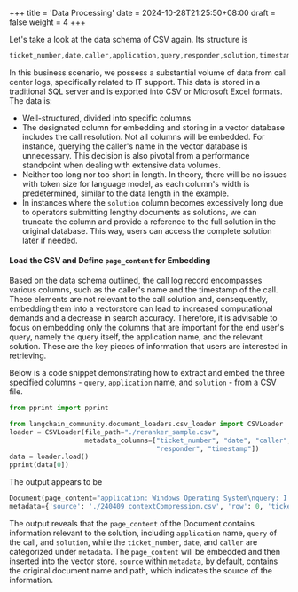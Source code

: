 +++
title = 'Data Processing'
date = 2024-10-28T21:25:50+08:00
draft = false
weight = 4
+++


Let's take a look at the data schema of CSV again. Its structure is

```py
ticket_number,date,caller,application,query,responder,solution,timestamp
```

In this business scenario, we possess a substantial volume of data from call center logs, specifically related to IT support. This data is stored in a traditional SQL server and is exported into CSV or Microsoft Excel formats. The data is:

- Well-structured, divided into specific columns
- The designated column for embedding and storing in a vector database includes the call resolution. Not all columns will be embedded. For instance, querying the caller's name in the vector database is unnecessary. This decision is also pivotal from a performance standpoint when dealing with extensive data volumes.
- Neither too long nor too short in length. In theory, there will be no issues with token size for language model, as each column's width is predetermined, similar to the data length in the example.
- In instances where the `solution` column becomes excessively long due to operators submitting lengthy documents as solutions, we can truncate the column and provide a reference to the full solution in the original database. This way, users can access the complete solution later if needed.


#### Load the CSV and Define `page_content` for Embedding
<!-- #### ~~Embed the selected column in vector database~~ -->

Based on the data schema outlined, the call log record encompasses various columns, such as the caller's name and the timestamp of the call. These elements are not relevant to the call solution and, consequently, embedding them into a vectorstore can lead to increased computational demands and a decrease in search accuracy. Therefore, it is advisable to focus on embedding only the columns that are important for the end user's query, namely the query itself, the application name, and the relevant solution. These are the key pieces of information that users are interested in retrieving.

Below is a code snippet demonstrating how to extract and embed the three specified columns - `query`, `application` name, and `solution` - from a CSV file.

```py
from pprint import pprint

from langchain_community.document_loaders.csv_loader import CSVLoader
loader = CSVLoader(file_path="./reranker_sample.csv",
                   metadata_columns=["ticket_number", "date", "caller",
                                     "responder", "timestamp"])
data = loader.load()
pprint(data[0])
```

The output appears to be

```py
Document(page_content="application: Windows Operating System\nquery: I'm having trouble logging into my account. I keep getting an error message saying my password is incorrect, even though I know I'm entering it correctly.\nsolution: Verified the user's account information and reset their password. Provided step-by-step instructions on how to log in with the new password.",
metadata={'source': './240409_contextCompression.csv', 'row': 0, 'ticket_number': '000001', 'date': '2024-04-01', 'caller': 'John Doe', 'responder': 'Jane Smith', 'timestamp': '2024-04-01 10:15:23'})
```

<!-- From the output, we can see that Document's `page_content` contains the solution related information and `ticket_number`, `date`, and `caller` go to `metadata`, where `page_content` will be embedded and inserted into vectorstore. -->

The output reveals that the `page_content` of the Document contains information relevant to the solution, including `application` name, `query` of the call, and `solution`, while the `ticket_number`, `date`, and `caller` are categorized under `metadata`. The `page_content` will be embedded and then inserted into the vector store. `source` within `metadata`, by default, contains the original document name and path, which indicates the source of the information.
